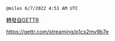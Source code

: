 
`@miles 6/7/2022 4:51 AM UTC`

[轉發自GETTR](https://gettr.com/post/p1d0wfc008c)

https://gettr.com/streaming/p1cs2mv9b7e

